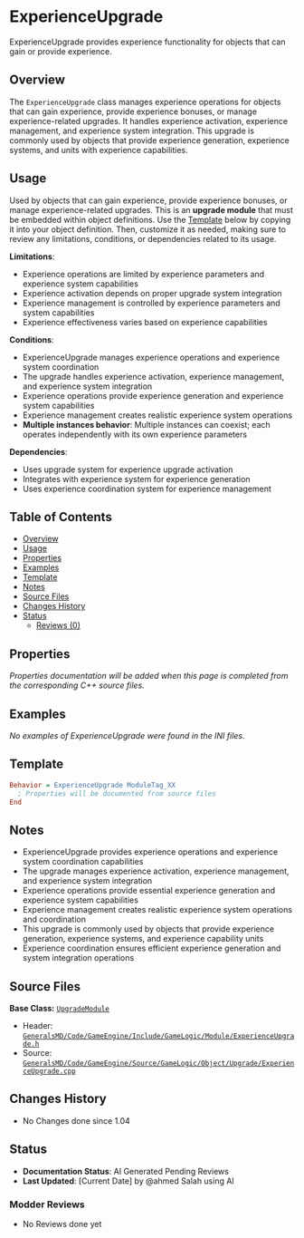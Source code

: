 # ExperienceUpgrade

ExperienceUpgrade provides experience functionality for objects that can gain or provide experience.

## Overview

The `ExperienceUpgrade` class manages experience operations for objects that can gain experience, provide experience bonuses, or manage experience-related upgrades. It handles experience activation, experience management, and experience system integration. This upgrade is commonly used by objects that provide experience generation, experience systems, and units with experience capabilities.

## Usage

Used by objects that can gain experience, provide experience bonuses, or manage experience-related upgrades. This is an **upgrade module** that must be embedded within object definitions. Use the [Template](#template) below by copying it into your object definition. Then, customize it as needed, making sure to review any limitations, conditions, or dependencies related to its usage.

**Limitations**:
- Experience operations are limited by experience parameters and experience system capabilities
- Experience activation depends on proper upgrade system integration
- Experience management is controlled by experience parameters and system capabilities
- Experience effectiveness varies based on experience capabilities

**Conditions**:
- ExperienceUpgrade manages experience operations and experience system coordination
- The upgrade handles experience activation, experience management, and experience system integration
- Experience operations provide experience generation and experience system capabilities
- Experience management creates realistic experience system operations
- **Multiple instances behavior**: Multiple instances can coexist; each operates independently with its own experience parameters

**Dependencies**:
- Uses upgrade system for experience upgrade activation
- Integrates with experience system for experience generation
- Uses experience coordination system for experience management

## Table of Contents

- [Overview](#overview)
- [Usage](#usage)
- [Properties](#properties)
- [Examples](#examples)
- [Template](#template)
- [Notes](#notes)
- [Source Files](#source-files)
- [Changes History](#changes-history)
- [Status](#status)
  - [Reviews (0)](#modder-reviews)

## Properties

*Properties documentation will be added when this page is completed from the corresponding C++ source files.*

## Examples

*No examples of ExperienceUpgrade were found in the INI files.*

## Template

```ini
Behavior = ExperienceUpgrade ModuleTag_XX
  ; Properties will be documented from source files
End
```

## Notes

- ExperienceUpgrade provides experience operations and experience system coordination capabilities
- The upgrade manages experience activation, experience management, and experience system integration
- Experience operations provide essential experience generation and experience system capabilities
- Experience management creates realistic experience system operations and coordination
- This upgrade is commonly used by objects that provide experience generation, experience systems, and experience capability units
- Experience coordination ensures efficient experience generation and system integration operations

## Source Files

**Base Class:** [`UpgradeModule`](../../GeneralsMD/Code/GameEngine/Include/GameLogic/Module/UpgradeModule.h)

- Header: [`GeneralsMD/Code/GameEngine/Include/GameLogic/Module/ExperienceUpgrade.h`](../../GeneralsMD/Code/GameEngine/Include/GameLogic/Module/ExperienceUpgrade.h)
- Source: [`GeneralsMD/Code/GameEngine/Source/GameLogic/Object/Upgrade/ExperienceUpgrade.cpp`](../../GeneralsMD/Code/GameEngine/Source/GameLogic/Object/Upgrade/ExperienceUpgrade.cpp)

## Changes History

- No Changes done since 1.04

## Status

- **Documentation Status**: AI Generated Pending Reviews 
- **Last Updated**: [Current Date] by @ahmed Salah using AI

### Modder Reviews 
- No Reviews done yet